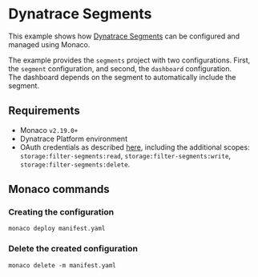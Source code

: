 # Dynatrace Segments

This example shows how [Dynatrace Segments] can be configured and managed using Monaco.

The example provides the `segments` project with two configurations. First, the `segment` configuration, and second, the `dashboard` configuration.\
The dashboard depends on the segment to automatically include the segment.

## Requirements

- Monaco `v2.19.0+`
- Dynatrace Platform environment
- OAuth credentials as described [here][OAuth credentials], including the additional scopes:  
  `storage:filter-segments:read`, `storage:filter-segments:write`, `storage:filter-segments:delete`.


## Monaco commands

### Creating the configuration

```shell
monaco deploy manifest.yaml
```

### Delete the created configuration

```shell
monaco delete -m manifest.yaml
```

[Dynatrace Segments]: https://docs.dynatrace.com/docs/manage/segments
[OAuth credentials]: https://www.dynatrace.com/support/help/manage/configuration-as-code/guides/create-oauth-client#create-an-oauth-client